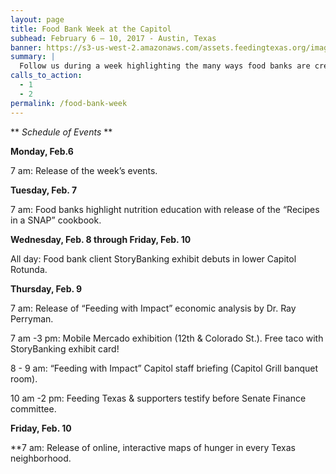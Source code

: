 ```yaml
---
layout: page
title: Food Bank Week at the Capitol
subhead: February 6 – 10, 2017 - Austin, Texas
banner: https://s3-us-west-2.amazonaws.com/assets.feedingtexas.org/images/banners/banner-02.jpg
summary: |
  Follow us during a week highlighting the many ways food banks are creating a hunger-free Texas. 
calls_to_action:
  - 1
  - 2
permalink: /food-bank-week
---
```

** *Schedule of Events* **

**Monday, Feb.6**

7 am: Release of the week’s events.

**Tuesday, Feb. 7**

7 am: Food banks highlight nutrition education with release of the “Recipes in a SNAP” cookbook. 

**Wednesday, Feb. 8 through Friday, Feb. 10**

All day: Food bank client StoryBanking exhibit debuts in lower Capitol Rotunda.

**Thursday, Feb. 9**

7 am: Release of “Feeding with Impact” economic analysis by Dr. Ray Perryman. 

7 am -3 pm: Mobile Mercado exhibition (12th & Colorado St.). Free taco with StoryBanking exhibit card!

8 - 9 am: “Feeding with Impact” Capitol staff briefing (Capitol Grill banquet room).

10 am -2 pm: Feeding Texas & supporters testify before Senate Finance committee.

**Friday, Feb. 10**

**7 am: Release of online, interactive maps of hunger in every Texas neighborhood.
